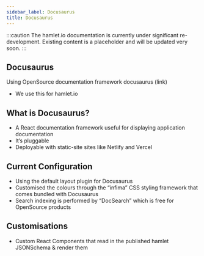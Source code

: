 ```yaml
---
sidebar_label: Docusaurus
title: Docusaurus
---
```

:::caution
The hamlet.io documentation is currently under significant re-development. Existing content is a placeholder and will be updated very soon.
:::

## Docusaurus

Using OpenSource documentation framework docusaurus (link)

* We use this for hamlet.io

## What is Docusaurus?

* A React documentation framework useful for displaying application documentation
* It’s pluggable
* Deployable with static-site sites like Netlify and Vercel

## Current Configuration

* Using the default layout plugin for Docusaurus
* Customised the colours through the “infima” CSS styling framework that comes bundled with Docusaurus
* Search indexing is performed by “DocSearch” which is free for OpenSource products

## Customisations

* Custom React Components that read in the published hamlet JSONSchema & render them
